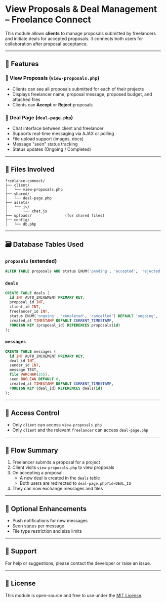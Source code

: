 # View Proposals & Deal Management – Freelance Connect

This module allows **clients** to manage proposals submitted by freelancers and initiate deals for accepted proposals. It connects both users for collaboration after proposal acceptance.

---

## 🧾 Features

### 🔹 View Proposals (`view-proposals.php`)

- Clients can see all proposals submitted for each of their projects
- Displays freelancer name, proposal message, proposed budget, and attached files
- Clients can **Accept** or **Reject** proposals

### 🔹 Deal Page (`deal-page.php`)

- Chat interface between client and freelancer
- Supports real-time messaging via AJAX or polling
- File upload support (images, docs)
- Message "seen" status tracking
- Status updates (Ongoing / Completed)

---

## 📁 Files Involved

```
freelance-connect/
├── client/
│   └── view-proposals.php
├── shared/
│   └── deal-page.php
├── assets/
│   └── js/
│       └── chat.js
├── uploads/               (for shared files)
├── config/
│   └── db.php
```

---

## 🗃️ Database Tables Used

### `proposals` (extended)

```sql
ALTER TABLE proposals ADD status ENUM('pending', 'accepted', 'rejected') DEFAULT 'pending';
```

### `deals`

```sql
CREATE TABLE deals (
  id INT AUTO_INCREMENT PRIMARY KEY,
  proposal_id INT,
  client_id INT,
  freelancer_id INT,
  status ENUM('ongoing', 'completed', 'cancelled') DEFAULT 'ongoing',
  created_at TIMESTAMP DEFAULT CURRENT_TIMESTAMP,
  FOREIGN KEY (proposal_id) REFERENCES proposals(id)
);
```

### `messages`

```sql
CREATE TABLE messages (
  id INT AUTO_INCREMENT PRIMARY KEY,
  deal_id INT,
  sender_id INT,
  message TEXT,
  file VARCHAR(255),
  seen BOOLEAN DEFAULT 0,
  created_at TIMESTAMP DEFAULT CURRENT_TIMESTAMP,
  FOREIGN KEY (deal_id) REFERENCES deals(id)
);
```

---

## 🔐 Access Control

- Only `client` can access `view-proposals.php`
- Only `client` and the relevant `freelancer` can access `deal-page.php`

---

## 🔄 Flow Summary

1. Freelancer submits a proposal for a project
2. Client visits `view-proposals.php` to view proposals
3. On accepting a proposal:
   - A new deal is created in the `deals` table
   - Both users are redirected to `deal-page.php?id=DEAL_ID`
4. They can now exchange messages and files

---

## 🧪 Optional Enhancements

- Push notifications for new messages
- Seen status per message
- File type restriction and size limits

---

## 🙋 Support

For help or suggestions, please contact the developer or raise an issue.

---

## 📝 License

This module is open-source and free to use under the [MIT License](LICENSE).
